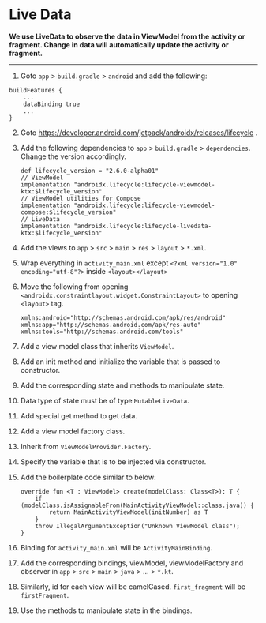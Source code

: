 # Live Data

**We use LiveData to observe the data in ViewModel from the activity or fragment. Change in data will automatically update the activity or fragment.**

---

1. Goto `app` > `build.gradle` > `android` and add the following:

```
buildFeatures {
    ...
    dataBinding true
    ...
}
```

2. Goto https://developer.android.com/jetpack/androidx/releases/lifecycle .

3. Add the following dependencies to `app` > `build.gradle` > `dependencies`. Change the version accordingly.

    ```
    def lifecycle_version = "2.6.0-alpha01"
    // ViewModel
    implementation "androidx.lifecycle:lifecycle-viewmodel-ktx:$lifecycle_version"
    // ViewModel utilities for Compose
    implementation "androidx.lifecycle:lifecycle-viewmodel-compose:$lifecycle_version"
    // LiveData
    implementation "androidx.lifecycle:lifecycle-livedata-ktx:$lifecycle_version"
    ```

4. Add the views to `app` > `src` > `main` > `res` > `layout` > `*.xml`.

5. Wrap everything in `activity_main.xml` except `<?xml version="1.0" encoding="utf-8"?>` inside `<layout></layout>`

6. Move the following from opening `<androidx.constraintlayout.widget.ConstraintLayout>` to opening `<layout>` tag.

    ```
    xmlns:android="http://schemas.android.com/apk/res/android"
    xmlns:app="http://schemas.android.com/apk/res-auto"
    xmlns:tools="http://schemas.android.com/tools"
    ```

7. Add a view model class that inherits `ViewModel`.

8. Add an init method and initialize the variable that is passed to constructor.

9. Add the corresponding state and methods to manipulate state.

10. Data type of state must be of type `MutableLiveData`.

11. Add special get method to get data.

12. Add a view model factory class.

13. Inherit from `ViewModelProvider.Factory`.

14. Specify the variable that is to be injected via constructor.

15. Add the boilerplate code similar to below:

    ```
    override fun <T : ViewModel> create(modelClass: Class<T>): T {
        if (modelClass.isAssignableFrom(MainActivityViewModel::class.java)) {
            return MainActivityViewModel(initNumber) as T
        }
        throw IllegalArgumentException("Unknown ViewModel class");
    }
    ```

16. Binding for `activity_main.xml` will be `ActivityMainBinding`.

17. Add the corresponding bindings, viewModel, viewModelFactory and observer in `app` > `src` > `main` > `java` > ... > `*.kt`.

18. Similarly, id for each view will be camelCased. `first_fragment` will be `firstFragment`.

19. Use the methods to manipulate state in the bindings. 